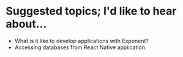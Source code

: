 Suggested topics; I'd like to hear about...
===

* What is it like to develop applications with Exponent?
* Accessing databases from React Native application.

